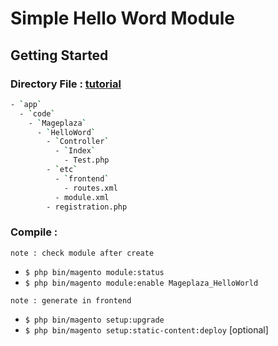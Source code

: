 # Simple Hello Word Module

## Getting Started

### Directory File : [tutorial](https://www.mageplaza.com/magento-2-module-development/)
```bash
- `app`
  - `code`
    - `Mageplaza`
      - `HelloWord`
        - `Controller`
          - `Index`
            - Test.php
        - `etc`
          - `frontend`
            - routes.xml
          - module.xml
        - registration.php
```

### Compile :
`note : check module after create`
- `$ php bin/magento module:status` 
- `$ php bin/magento module:enable Mageplaza_HelloWorld`

`note : generate in frontend`
- `$ php bin/magento setup:upgrade`
- `$ php bin/magento setup:static-content:deploy` [optional]
